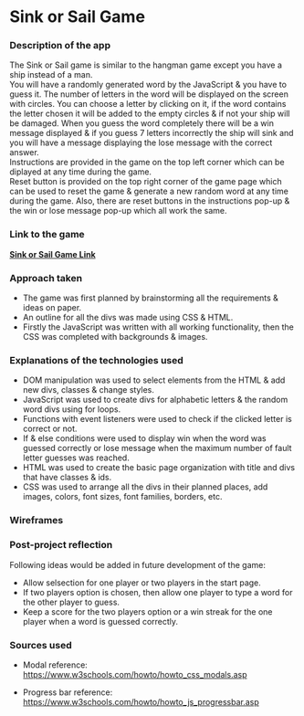 # Sink or Sail Game  


### Description of the app
The Sink or Sail game is similar to the hangman game except you have a ship instead of a man.  
You will have a randomly generated word by the JavaScript & you have to guess it. The number of letters in the word will be displayed on the screen with circles. You can choose a letter by clicking on it, if the word contains the letter chosen it will be added to the empty circles & if not your ship will be damaged. When you guess the word completely there will be a win message displayed & if you guess 7 letters incorrectly the ship will sink and you will have a message displaying the lose message with the correct answer.  
Instructions are provided in the game on the top left corner which can be diplayed at any time during the game.  
Reset button is provided on the top right corner of the game page which can be used to reset the game & generate a new random word at any time during the game. Also, there are reset buttons in the instructions pop-up & the win or lose message pop-up which all work the same.  


### Link to the game  

<a href="https://layla-baqer.github.io/Project1-Sink-or-Sail/">**Sink or Sail Game Link**</a>  


### Approach taken  
* The game was first planned by brainstorming all the requirements & ideas on paper.  
* An outline for all the divs was made using CSS & HTML.  
* Firstly the JavaScript was written with all working functionality, then the CSS was completed with backgrounds & images.  


### Explanations of the technologies used  
* DOM manipulation was used to select elements from the HTML & add new divs, classes & change styles.  
* JavaScript was used to create divs for alphabetic letters & the random word divs using for loops.  
* Functions with event listeners were used to check if the clicked letter is correct or not.  
* If & else conditions were used to display win when the word was guessed correctly or lose message when the maximum number of fault letter guesses was reached.  
* HTML was used to create the basic page organization with title and divs that have classes & ids.  
* CSS was used to arrange all the divs in their planned places, add images, colors, font sizes, font families, borders, etc.  


### Wireframes  


### Post-project reflection  
Following ideas would be added in future development of the game:  
* Allow selsection for one player or two players in the start page.  
* If two players option is chosen, then allow one player to type a word for the other player to guess.  
* Keep a score for the two players option or a win streak for the one player when a word is guessed correctly.  


### Sources used  

* Modal reference:  
  https://www.w3schools.com/howto/howto_css_modals.asp

* Progress bar reference:  
  https://www.w3schools.com/howto/howto_js_progressbar.asp